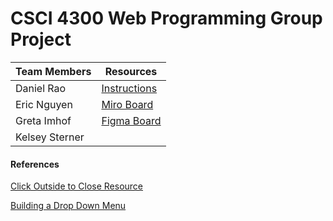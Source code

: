 # CSCI 4300 Web Programming Group Project


| Team Members         | Resources |
|----------------------|-----------|
| Daniel Rao           | [Instructions](https://docs.google.com/document/d/1lILpFCnyY0u0Xm0JSjlAPX6VNKii1d6ZkgIz4xV4fbw/edit?tab=t.0) |
| Eric Nguyen          | [Miro Board](https://miro.com/welcomeonboard/TjlyZmZ4cUV6dTVxbjBGVVE5NkcwOG9Gc0gwNlhFUENKNkNXRndvSWtqN0JjVjlsZjN5b1AxRXd1UTYxVXl5anwzNDU4NzY0NjAyMDY3MTY1Mzc4fDI=?share_link_id=748463256476)          |
| Greta Imhof          | [Figma Board](https://www.figma.com/design/BQ5KCyn37L6P0lqyNhIyU3/StyleLInk?node-id=25-145&t=UXmBkgRdB6x7QDKo-1) |
| Kelsey Sterner       |           |

#### References
[Click Outside to Close Resource](https://youtu.be/HfZ7pdhS43s?si=iq9v6JqLHDTwSReR)

[Building a Drop Down Menu](https://youtu.be/nS-kXNmB4Gg?si=qOTYhk6ZD56cORKy )
